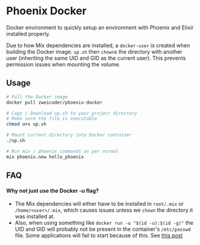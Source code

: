 # Phoenix Docker

Docker environment to quickly setup an environment with Phoenix and Elixir installed properly.

Due to how Mix dependencies are installed, a `docker-user` is created when building the Docker image. `up.sh` then `chown`s the directory with another user (inheriting the same UID and GID as the current user). This prevents permission issues when mounting the volume.

## Usage
```bash
# Pull the Docker image
docker pull zweicoder/phoenix-docker

# Copy / Download up.sh to your project directory
# Make sure the file is executable
chmod u+x up.sh

# Mount current directory into Docker container
./up.sh

# Run mix / phoenix commands as per normal
mix phoenix.new hello_phoenix
```

## FAQ

#### Why not just use the Docker -u flag?
- The Mix dependencies will either have to be installed in `root/.mix` or `/home/<user>/.mix`, which causes issues unless we `chown` the directory it was installed at.
- Also, when using something like `docker run -u "$(id -u):$(id -g)"` the UID and GID will probably not be present in the container's `/etc/passwd` file. Some applications will fail to start because of this. See [this post](https://denibertovic.com/posts/handling-permissions-with-docker-volumes/)
